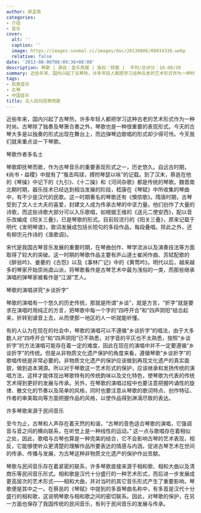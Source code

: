 ```yaml
---
author: 郝孟荣
categories:
- 介绍
- 音乐
cover:
  alt: ''
  caption: ''
  image: https://images.soomal.cc/images/doc/20130806/00034338.webp
  relative: false
date: '2013-08-06T08:09:36+08:00'
description: 琴歌 | 源自：音乐周报 | 版权：转载 |  平均/总评分：10.00/30
summary: 近些年来，国内兴起了古琴热，许多年轻人都把学习这种古老的艺术形式作为一种时尚。古琴除了独奏及琴箫合奏之外，琴歌也是一种很重要的表现形式。今天的古琴大多是以独奏的形式出现在舞台上，而边弹琴边歌唱的形式却少得可怜。今天我们就来重点谈一下琴歌。
tags:
- 民族音乐
- 古琴
- 中国音乐
title: 古人如何抚琴而歌
---
```


近些年来，国内兴起了古琴热，许多年轻人都把学习这种古老的艺术形式作为一种时尚。古琴除了独奏及琴箫合奏之外，琴歌也是一种很重要的表现形式。今天的古琴大多是以独奏的形式出现在舞台上，而边弹琴边歌唱的形式却少得可怜。今天我们就来重点谈一下琴歌。

琴歌作者多名士

琴歌即抚琴而歌，作为古琴音乐的重要表现形式之一，历史悠久。自远古时期，《尚书・益稷》中就有了“戛击鸣球，搏拊琴瑟以咏”的记载。到了汉末，蔡邕在他的《琴操》中记下的《九引》、《十二操》和《河间杂歌》都是传统的琴歌。魏晋南北朝时期，器乐技术已经达到相当发展的阶段，嵇康在《琴赋》中所收集的琴曲中，有不少是汉代的民歌。这一时期著名的琴歌还有《懊侬歌》。隋唐时期，古琴受到了文人士大夫的喜爱，封建文人成为传承古琴的中坚力量。他们创作了大量的诗歌，而这些诗歌大部分可以入乐歌唱，如根据王维的《送元二使安西》，配以音乐改编成《阳关三叠》，已是琴歌的形式。目前较流行的《阳关三叠》，原来记载于明代《发明琴谱》，歌词发展成包括长短句的多段作品，每段叠唱。除此之外，还有柳宗元作诗的《渔歌调》。

宋代是我国古琴音乐发展的重要时期，在琴曲创作、琴学流派以及演奏技法等方面取得了较大的突破。这一时期的琴歌作品主要有庐山道士崔闲作曲、苏轼配歌的《醉翁吟》、姜夔的《古怨》以及《事林广记》中的《黄莺吟》。明代以后，越来越多的琴家开始崇尚虞山派，将琴歌看作是古琴艺术中最为浅俗的一类，而那些继承演唱的弹琴家被看作是“江湖”艺人。

琴歌的演唱讲究“乡谈折字”

琴歌的演唱有一个悠久的历史传统，那就是所谓“乡谈”，就是方言，“折字”就是要求在演唱时用纯正的方言，把琴歌中每一个字的“四呼开合”和“四声阴阳”结合起来，折转到谱音上去，从而使那一地区的人一听就能听懂。

有的人认为在现在的社会中，琴歌的演唱可以不遵循“乡谈折字”的唱法，由于大多数人对“四呼开合”和“四声阴阳”已不熟悉，对字音的平仄也不太熟悉，按照“乡谈折字”的方法演唱可能存在着一定的难度，因此在现在的演唱中并不一定要遵循“乡谈折字”的传统。但是从非物质文化遗产保护的角度来看，遵循琴歌“乡谈折字”的歌唱传统是非常必要的。非物质文化遗产的保护应该做到再现文化遗产的真实面貌，做到追本溯源。所以对于琴歌这一艺术形式的保护，应该继承和发扬传统的演唱方法，这样才能体现出琴歌特有的传统韵味以及文化特色，使琴歌为代表的传统艺术得到更好的发展与传承。另外，在琴歌的演唱过程中也要注意把握吟诵性的旋律、散文化的节奏以及简单的风格，同时也要注意从琴歌的歌词特点、创作特征、作者的审美取向等方面把握作品的风格，以使作品得到淋漓尽致的表达。

许多琴歌来源于民间音乐

至今为止，古琴和人声存在着天然的和谐，“古琴的音色适合琴歌的演唱，它强调音与音之间的横向联系，在听觉上是一种线性的运动。” 这一点与歌唱存在着相似之处，因此，歌唱与古琴也算是一种完美的结合，它不会影响古琴的艺术表现，相反，它能够使听众更清楚的理解作品所要表达的情感与内涵，促进古琴艺术在世间的传承、传播与发展，为古琴这种非物质文化遗产的保护作出贡献。

琴歌与民间音乐存在着紧密的联系，许多琴歌直接来源于相和歌、相和大曲以及清商乐等民间音乐形式。相和歌是汉代十分盛行的一种艺术形式，而后进一步发展成更高层次的艺术形式――相和大曲，并对当时的其它音乐形式产生了重要影响，琴歌便是其中之一。在蔡邕的《琴赋》中提到的多首琴曲名称中，有多首是汉代十分盛行的相和歌，这说明琴歌与相和歌之间的密切联系。因此，对琴歌的保护，在另一方面也保存了我国传统的民间音乐，有利于民间音乐的发展与传承。